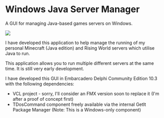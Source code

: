 # Windows Java Server Manager
A GUI for managing Java-based games servers on Windows.

![](https://github.com/stuvik/WindowJavaServerGUI/blob/master/MC_Wills_JavaGameManager2.PNG)

I have developed this application to help manage the running of my personal Minecraft (Java edition) and Rising World servers which utilise Java to run. 

This application allows you to run multiple different servers at the same time. It is still very early development.

I have developed this GUI in Embarcadero Delphi Community Edition 10.3 with the following dependencies:
* VCL project - sorry, I'll consider an FMX version soon to replace it (I'm after a proof of concept first)
* TDosCommand component freely available via the internal GetIt Package Manager (Note: This is a Windows-only component)

